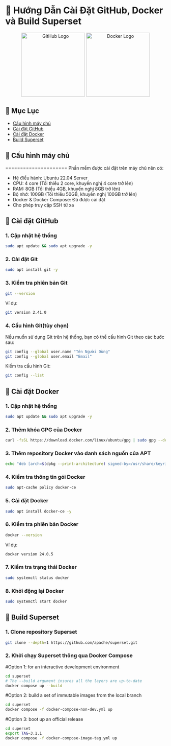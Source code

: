 # 🚀 Hướng Dẫn Cài Đặt GitHub, Docker và Build Superset

<div align="center">
  <img src="https://github.githubassets.com/images/modules/logos_page/GitHub-Logo.png" width="200" alt="GitHub Logo"/>
  <img src="https://www.docker.com/sites/default/files/d8/2019-07/horizontal-logo-monochromatic-white.png" width="200" alt="Docker Logo"/>
</div>

## 📑 Mục Lục
- [Cấu hình máy chủ](#cau-hinh-may-chu)
- [Cài đặt GitHub](#cai-dat-github)
- [Cài đặt Docker](#cai-dat-docker)
- [Build Superset](#build-superset)

## 📑 Cấu hình máy chủ
=====================
Phần mềm được cài đặt trên máy chủ nên có:
- Hệ điều hành: Ubuntu 22.04 Server
- CPU: 4 core (Tối thiểu 2 core, khuyến nghị 4 core trở lên)
- RAM: 8GB (Tối thiểu 4GB, khuyến nghị 8GB trở lên)
- Bộ nhớ: 100GB (Tối thiểu 50GB, khuyến nghị 100GB trở lên)
- Docker & Docker Compose: Đã được cài đặt
- Cho phép truy cập SSH từ xa


## 🔰 Cài đặt GitHub

### 1. Cập nhật hệ thống

```bash
sudo apt update && sudo apt upgrade -y
```

### 2. Cài đặt Git

```bash
sudo apt install git -y
```


### 3. Kiểm tra phiên bản Git

```bash
git --version
```
Ví dụ:
```bash
git version 2.41.0
```

### 4. Cấu hình Git(tùy chọn)
Nếu muốn sử dụng Git trên hệ thống, bạn có thể cấu hình Git theo các bước sau:

```bash
git config --global user.name "Tên Người Dùng"
git config --global user.email "Email"
```
Kiểm tra cấu hình Git:
```bash
git config --list
```

## 🔰 Cài đặt Docker

### 1. Cập nhật hệ thống

```bash
sudo apt update && sudo apt upgrade -y
```

### 2. Thêm khóa GPG của Docker

```bash
curl -fsSL https://download.docker.com/linux/ubuntu/gpg | sudo gpg --dearmor -o /usr/share/keyrings/docker-archive-keyring.gpg
```

### 3. Thêm repository Docker vào danh sách nguồn của APT

```bash
echo "deb [arch=$(dpkg --print-architecture) signed-by=/usr/share/keyrings/docker-archive-keyring.gpg] https://download.docker.com/linux/ubuntu $(lsb_release -cs) stable" | sudo tee /etc/apt/sources.list.d/docker.list > /dev/null
```

### 4. Kiểm tra thông tin gói Docker

```bash
sudo apt-cache policy docker-ce
```

### 5. Cài đặt Docker 

```bash
sudo apt install docker-ce -y
```

### 6. Kiểm tra phiên bản Docker

```bash
docker --version
```
Ví dụ:
```bash
docker version 24.0.5
```

### 7. Kiểm tra trạng thái Docker

```bash
sudo systemctl status docker
```

### 8. Khởi động lại Docker

```bash
sudo systemctl start docker
```

## 🔰 Build Superset

### 1. Clone repository Superset

```bash
git clone --depth=1 https://github.com/apache/superset.git
```

### 2. Khởi chạy Superset thông qua Docker Compose

#Option 1: for an interactive development environment
```bash
cd superset
# The --build argument insures all the layers are up-to-date
docker compose up --build
```

#Option 2: build a set of immutable images from the local branch
```bash
cd superset
docker compose -f docker-compose-non-dev.yml up
```

#Option 3: boot up an official release
```bash
cd superset
export TAG=3.1.1
docker compose -f docker-compose-image-tag.yml up
```






